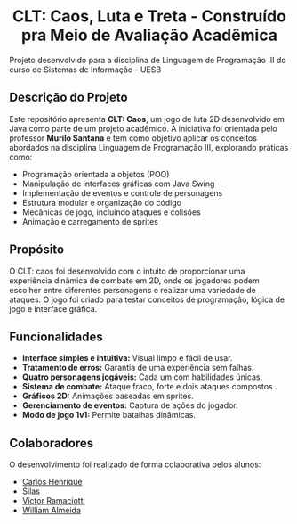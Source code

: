 <h1 align="center"> CLT: Caos, Luta e Treta - Construído pra Meio de Avaliação Acadêmica </h1>

<p> Projeto desenvolvido para a disciplina de Linguagem de Programação III do curso de Sistemas de Informação - UESB </p>

<h2> Descrição do Projeto </h2>

<p> Este repositório apresenta <strong>CLT: Caos</strong>, um jogo de luta 2D desenvolvido em Java como parte de um projeto acadêmico. A iniciativa foi orientada pelo professor <strong>Murilo Santana</strong> e tem como objetivo aplicar os conceitos abordados na disciplina Linguagem de Programação III, explorando práticas como:

-   Programação orientada a objetos (POO)
-   Manipulação de interfaces gráficas com Java Swing
-   Implementação de eventos e controle de personagens
-   Estrutura modular e organização do código
-   Mecânicas de jogo, incluindo ataques e colisões
-   Animação e carregamento de sprites

<h2> Propósito </h2>

<p> O CLT: caos foi desenvolvido com o intuito de proporcionar uma experiência dinâmica de combate em 2D, onde os jogadores podem escolher entre diferentes personagens e realizar uma variedade de ataques. O jogo foi criado para testar conceitos de programação, lógica de jogo e interface gráfica.</p>

<h2> Funcionalidades </h2>

-   **Interface simples e intuitiva:** Visual limpo e fácil de usar.
-   **Tratamento de erros:** Garantia de uma experiência sem falhas.
-   **Quatro personagens jogáveis:** Cada um com habilidades únicas.
-   **Sistema de combate:** Ataque fraco, forte e dois ataques compostos.
-   **Gráficos 2D:** Animações baseadas em sprites.
-   **Gerenciamento de eventos:** Captura de ações do jogador.
-   **Modo de jogo 1v1:** Permite batalhas dinâmicas.

<h2> Colaboradores </h2>

<p> O desenvolvimento foi realizado de forma colaborativa pelos alunos: </p>

-   <a href="https://github.com/carloscdf">Carlos Henrique</a>
-   <a href="">Silas</a>
-   <a href="https://github.com/victorramacciotti">Víctor Ramaciotti</a>
-   <a href="https://github.com/willalmeid">William Almeida</a>
